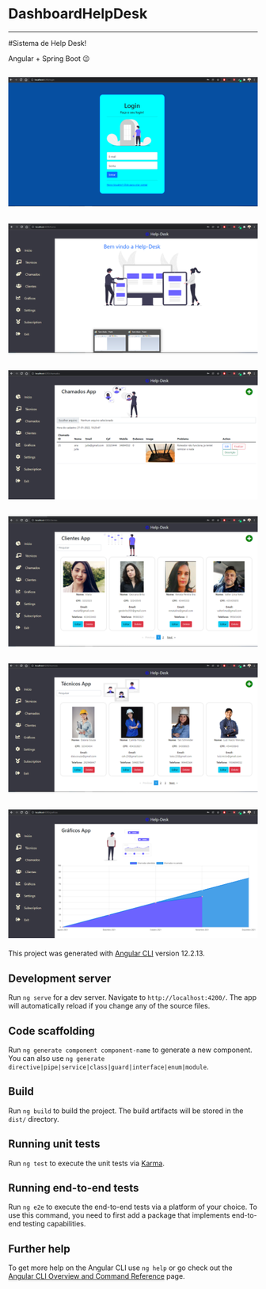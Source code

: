 # DashboardHelpDesk

----
#Sistema de Help Desk!   

Angular + Spring Boot 😉


![alt text](https://github.com/DaniloPorto30/helpdesk-front/blob/main/help-login.png?raw=true)
----
![alt text](https://github.com/DaniloPorto30/helpdesk-front/blob/main/help-home.png?raw=true)
----
![alt text](https://github.com/DaniloPorto30/helpdesk-front/blob/main/help-chamados.png?raw=true)
----
![alt text](https://github.com/DaniloPorto30/helpdesk-front/blob/main/help-clientes.png?raw=true)
----
![alt text](https://github.com/DaniloPorto30/helpdesk-front/blob/main/help-tecnicos.png?raw=true)
----
![alt text](https://github.com/DaniloPorto30/helpdesk-front/blob/main/help-graficos.png?raw=true)
----


This project was generated with [Angular CLI](https://github.com/angular/angular-cli) version 12.2.13.

## Development server

Run `ng serve` for a dev server. Navigate to `http://localhost:4200/`. The app will automatically reload if you change any of the source files.

## Code scaffolding

Run `ng generate component component-name` to generate a new component. You can also use `ng generate directive|pipe|service|class|guard|interface|enum|module`.

## Build

Run `ng build` to build the project. The build artifacts will be stored in the `dist/` directory.

## Running unit tests

Run `ng test` to execute the unit tests via [Karma](https://karma-runner.github.io).

## Running end-to-end tests

Run `ng e2e` to execute the end-to-end tests via a platform of your choice. To use this command, you need to first add a package that implements end-to-end testing capabilities.

## Further help

To get more help on the Angular CLI use `ng help` or go check out the [Angular CLI Overview and Command Reference](https://angular.io/cli) page.
